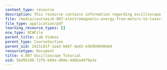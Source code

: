 ```yaml
---
content_type: resource
description: This resource contains information regarding oscilloscope tutorial.
file: /media/courses/6-007-electromagnetic-energy-from-motors-to-lasers-spring-2011/5bd9519672fbb69ad60e4dbba4979a3a_MIT6_007S11_lab1_scope.pdf
file_type: application/pdf
learning_resource_types: []
ocw_type: OCWFile
parent_title: Lab Videos
parent_type: CourseSection
parent_uid: 2421c81f-1aa3-b66f-da43-e569b0690de9
resourcetype: Document
title: 6.007 Oscilloscope Tutorial
uid: 5bd95196-72fb-b69a-d60e-4dbba4979a3a
---
```

